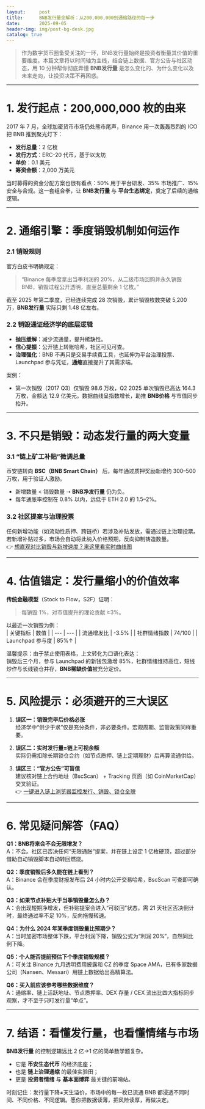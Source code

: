 ```yaml
---
layout:     post
title:      BNB发行量全解析：从200,000,000到通缩路径的每一步
date:       2025-09-05
header-img: img/post-bg-desk.jpg
catalog: true
---
```


> 作为数字货币圈备受关注的一环，BNB发行量始终是投资者衡量其价值的重要维度。本篇文章将以时间轴为主线，结合链上数据、官方公告与社区动态，用 10 分钟帮你彻底弄懂 **BNB发行量** 是怎么变化的、为什么变化以及未来走向，让投资决策不再困惑。

---

# 1. 发行起点：200,000,000 枚的由来

2017 年 7 月，全球加密货币市场仍处熊市尾声，Binance 用一次轰轰烈烈的 ICO 把 BNB 推到聚光灯下：  
- **发行总量**：2 亿枚  
- **发行方式**：ERC-20 代币，基于以太坊  
- **单价**：0.1 美元  
- **筹资金额**：2,000 万美元  

当时募得的资金分配方案也很有看点：50% 用于平台研发、35% 市场推广、15% 安全与合规。这一套组合拳，让 **BNB发行量** 与 **平台生态绑定**，奠定了后续的通缩逻辑。

---

# 2. 通缩引擎：季度销毁机制如何运作

### 2.1 销毁规则

官方白皮书明确规定：  
> “Binance 每季度拿出当季利润的 20%，从二级市场回购并永久销毁 BNB，销毁过程公开透明，直至总量剩余 1 亿枚。”  

截至 2025 年第二季度，已经连续完成 28 次销毁，累计销毁枚数突破 5,200 万，**BNB发行量** 实际只剩 1.48 亿左右。

### 2.2 销毁通证经济学的底层逻辑

- **抛压缓解**：减少流通量，提升稀缺性。  
- **信心提振**：公开链上转账哈希，社区可见可查。  
- **治理强化**：BNB 不再只是交易手续费工具，也延伸为平台治理投票、Launchpad 参与凭证，**通缩**直接提升了其需求端。

案例：  
- 第一次销毁（2017 Q3）仅销毁 98.6 万枚，Q2 2025 单次销毁已高达 164.3 万枚，金额达 12.9 亿美元。数据曲线呈指数增长，助推 **BNB价格** 与市值同步抬升。

---

# 3. 不只是销毁：动态发行量的两大变量

### 3.1 “链上矿工补贴”微调总量

币安链转向 **BSC（BNB Smart Chain）** 后，每年通过质押奖励新增约 300–500 万枚，用于验证人激励。  
- 新增数量 < 销毁数量 ➝ **BNB净发行量** 仍为负。  
- 每年通胀率控制在 0.8% 以内，远低于 ETH 2.0 的 1.5–2%。  

### 3.2 社区提案与治理投票

任何新增功能（如流动性质押、跨链桥）若涉及补贴发放，需通过链上治理投票。若新增补贴过多，市场会自动将此纳入价格预期，反向抑制铸造数量。  
👉 [想直观对比销毁与新增速度？来这里看实时曲线图](https://okxdog.com/)

---

# 4. 估值锚定：发行量缩小的价值效率

**传统金融模型**（Stock to Flow，S2F）证明：  
> 每销毁 1%，对市值提升的理论贡献 ≥3%。  

以最近一次销毁为例：  
| 关键指标 | 数值 |
| --- | --- |
| 流通增发比 | -3.5% |
| 社群情绪指数 | 74/100 |
| Launchpad 参与度 | 85%↑ |

温馨提示：由于禁止使用表格，上文转化为口语化表达：  
销毁后三个月，参与 Launchpad 的新钱包激增 85%，社群情绪维持高位，短线炒作与长线锁仓并存，**BNB稀缺价值**被充分定价。

---

# 5. 风险提示：必须避开的三大误区

1. **误区一：销毁完毕后价格必涨**  
   经济学中“供少于求”仅是充分条件，非必要条件。宏观周期、监管政策同样重要。

2. **误区二：实时发行量=链上可视余额**  
   实际仍需扣除长期锁仓合约（如节点质押、链上定期理财）后再算流通供给。

3. **误区三：“官方公告”可盲信**  
   建议核对链上合约地址（BscScan） + Tracking 页面（如 CoinMarketCap）交叉验证。  
👉 [一键进入链上浏览器监控发行、销毁、锁仓全貌](https://okxdog.com/)

---

# 6. 常见疑问解答（FAQ）

**Q1：BNB将来会不会无限增发？**  
A：不会。社区已否决任何“无限通胀”提案，并在链上设定 1 亿枚硬顶，超过部分借助自动销毁脚本自动转回燃烧。

**Q2：季度销毁后多久能在链上看到？**  
A：Binance 会在季度财报发布后 24 小时内公开交易哈希，BscScan 可查即可确认。

**Q3：如果节点补贴大于当季销毁量怎么办？**  
A：会出现短期净增发，但补贴提案会进入“可驳回”状态，需 21 天社区否决倒计时，最终通过率不足 10%，反向拖慢转速。

**Q4：为什么 2024 年某季度销毁量比预期少？**  
A：当时加密市场整体下跌，平台利润下降，销毁公式为“利润 20%”，自然同比例下降。

**Q5：个人能否提前预估下个季度销毁规模？**  
A：可关注 Binance 九月透明费用披露和 CZ 的季度 Space AMA，已有多家数据公司（Nansen、Messari）用链上数据给出高精算法。

**Q6：买入前应该参考哪些数据维度？**  
A：通缩率、链上活跃地址、节点质押率、DEX 存量 / CEX 流出比四大指标同步观察，才不至于只盯发行量“单点”。

---

# 7. 结语：看懂发行量，也看懂情绪与市场

**BNB发行量** 的控制逻辑远比 2 亿→1 亿的简单数学题复杂。  
- 它是 **币安生态代币** 的经济底座；  
- 也是 **链上治理通缩** 的最佳实验田；  
- 更是 **投资者情绪** 与 **基本面博弈** 最关键的前哨站。  

时刻记住：发行量下降≠天生溢价，市场中的每一枚已流通 BNB 都浸透不同时间、不同价格、不同逻辑。愿你把数据读薄，把风险读厚，再做决定。